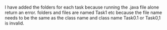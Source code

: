 I have added the folders for each task because running the .java file alone return an error. 
folders and files are named Task1 etc because the file name needs to be the same as the class name and class name Task0.1 or Task0,1 is invalid.
